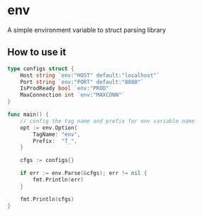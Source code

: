 # env
A simple environment variable to struct parsing library

## How to use it
```go
type configs struct {
    Host string `env:"HOST" default:"localhost"`
    Port string `env:"PORT" default:"8080"`
    IsProdReady bool `env:"PROD"`
    MaxConnection int `env:"MAXCONN"`
}

func main() {
    // config the tag name and prefix for env variable name
    opt := env.Option{
		TagName: "env",
		Prefix:  "T_",
	}

    cfgs := configs{}

    if err := env.Parse(&cfgs); err != nil {
        fmt.Println(err)
    }

    fmt.Println(cfgs)
}
```